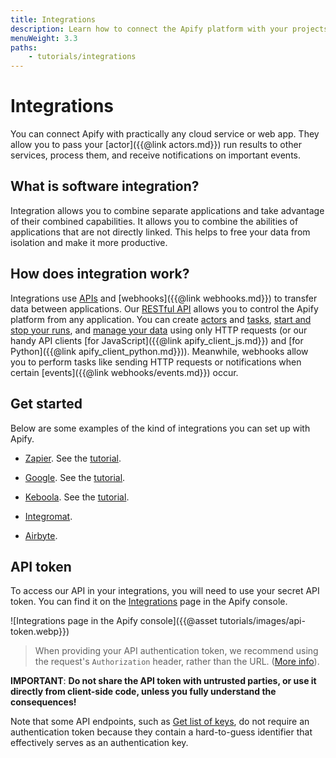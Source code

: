 ```yaml
---
title: Integrations
description: Learn how to connect the Apify platform with your projects. You can use our tools in cloud services like Zapier, Integromat, Keboola, and many more.
menuWeight: 3.3
paths:
    - tutorials/integrations
---
```


# Integrations

You can connect Apify with practically any cloud service or web app. They allow you to pass your [actor]({{@link actors.md}}) run results to other services, process them, and receive notifications on important events.

## [](#what-is-software-integration) What is software integration?

Integration allows you to combine separate applications and take advantage of their combined capabilities. It allows you to combine the abilities of applications that are not directly linked. This helps to free your data from isolation and make it more productive.

## [](#how-does-integration-work) How does integration work?

Integrations use [APIs](https://www.smashingmagazine.com/2018/01/understanding-using-rest-api/) and [webhooks]({{@link webhooks.md}}) to transfer data between applications.
Our [RESTful API](/api/v2#) allows you to control the Apify platform from any application.
You can create [actors](/api/v2#/reference/actors/actor-collection/create-actor) and [tasks](/api/v2#/reference/actor-tasks/task-collection/create-task),
[start and stop your runs](/api/v2#/reference/actor-tasks/run-task-synchronously/run-task-synchronously-(post)),
and [manage your data](/api/v2#/reference/datasets/item-collection/put-items) using only HTTP requests (or our handy API clients [for JavaScript]({{@link apify_client_js.md}}) and [for Python]({{@link apify_client_python.md}})).
Meanwhile, webhooks allow you to perform tasks like sending HTTP requests or notifications when certain [events]({{@link webhooks/events.md}}) occur.

## [](#get-started) Get started

Below are some examples of the kind of integrations you can set up with Apify.

- [Zapier](https://zapier.com/apps/apify/integrations). See the [tutorial](https://help.apify.com/en/articles/3034235-getting-started-with-apify-integration-for-zapier).

- [Google](https://google.com). See the [tutorial](https://help.apify.com/en/articles/2424053-google-integration).

- [Keboola](https://components.keboola.com/components/apify.apify). See the [tutorial](https://help.apify.com/en/articles/2003234-keboola-integration).

- [Integromat](https://integromat.com/en/integrations/apify).

- [Airbyte](https://docs.airbyte.io/integrations/sources/apify-dataset).

## [](#api-token) API token

To access our API in your integrations, you will need to use your secret API token. You can find it on the [Integrations](https://console.apify.com/account#/integrations) page in the Apify console.

![Integrations page in the Apify console]({{@asset tutorials/images/api-token.webp}})

> When providing your API authentication token, we recommend using the request's `Authorization` header, rather than the URL. ([More info](#introduction/authentication)).

**IMPORTANT**: **Do not share the API token with untrusted parties, or use it directly from client-side code,
unless you fully understand the consequences!**

Note that some API endpoints, such as [Get list of keys](#reference/key-value-stores/key-collection/get-list-of-keys),
do not require an authentication token because they contain a hard-to-guess identifier that effectively serves as an authentication key.
